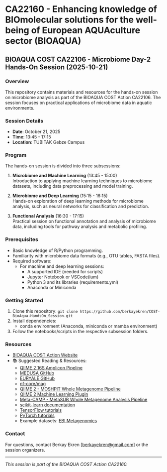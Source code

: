 # CA22160 - Enhancing knowledge of BIOmolecular solutions for the well-being of European AQUAculture sector (BIOAQUA) 

## BIOAQUA COST CA22106 - Microbiome Day-2 Hands-On Session (2025-10-21)

### Overview
This repository contains materials and resources for the hands-on session on microbiome analysis as part of the BIOAQUA COST Action CA22106. The session focuses on practical applications of microbiome data in aquatic environments.

### Session Details
- **Date**: October 21, 2025
- **Time**: 13:45 - 17:15
- **Location**: TUBITAK Gebze Campus

### Program
The hands-on session is divided into three subsessions:

1. **Microbiome and Machine Learning** (13:45 - 15:00)  
    Introduction to applying machine learning techniques to microbiome datasets, including data preprocessing and model training.

2. **Microbiome and Deep Learning** (15:15 - 16:15)  
    Hands-on exploration of deep learning methods for microbiome analysis, such as neural networks for classification and prediction.

3. **Functional Analysis** (16:30 - 17:15)  
    Practical session on functional annotation and analysis of microbiome data, including tools for pathway analysis and metabolic profiling.

### Prerequisites
- Basic knowledge of R/Python programming.
- Familiarity with microbiome data formats (e.g., OTU tables, FASTA files).
- Required software:
    - For machine and deep learning sessions:
        - A supported IDE (needed for scripts)
        - Jupyter Notebook or VSCode(ium)
        - Python 3 and its libraries (requirements.yml)
        - Anaconda or Miniconda

### Getting Started
1. Clone this repository: `git clone https://github.com/berkayekren/COST-BioAqua-HandsOn_Session.git`
2. Install dependencies:
    - conda environment (Anaconda, miniconda or mamba environment)
3. Follow the notebooks/scripts in the respective subsession folders.

### Resources
- [BIOAQUA COST Action Website](https://www.cost.eu/actions/CA22160/)
- 📚 Suggested Reading & Resources:
    - [QIIME 2 16S Amplicon Pipeline](https://library.qiime2.org/quickstart/amplicon)
    - [MEDUSA GitHub](https://github.com/combogenomics/medusa)
    - [EURYALE GitHub](https://github.com/dalmolingroup/euryale)
    - [nf-core/mag](https://nf-co.re/mag/5.0.0/)
    - [QIIME 2 - MOSHPIT Whole Metagenome Pipeline](https://library.qiime2.org/quickstart/moshpit)
    - [QIIME 2 Machine Learning Plugin](https://docs.qiime2.org/)
    - [Meta-CAMP - MetaSUB Whole Metagenome Analysis Pipeline](https://github.com/Meta-CAMP)
    - [scikit-learn documentation](https://scikit-learn.org/stable/)
    - [TensorFlow tutorials](https://www.tensorflow.org/tutorials)
    - [PyTorch tutorials](https://pytorch.org/tutorials/)
    - Example datasets: [EBI Metagenomics](https://www.ebi.ac.uk/metagenomics/)

### Contact
For questions, contact Berkay Ekren [berkayekren@gmail.com] or the session organizers.

---
*This session is part of the BIOAQUA COST Action CA22160.*